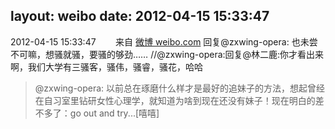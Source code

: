 layout: weibo
date: 2012-04-15 15:33:47
---
2012-04-15 15:33:47  &nbsp;&nbsp;&nbsp;&nbsp;&nbsp;&nbsp; 来自 <a href="http://weibo.com/" rel="nofollow">微博 weibo.com</a>
回复@zxwing-opera: 也未尝不可嘛，想骚就骚，要骚的够劲…… //@zxwing-opera:回复@林二鹿:你才看出来啊，我们大学有三骚客，骚伟，骚睿，骚花，哈哈
>  @zxwing-opera: 以前总在琢磨什么样才是最好的追妹子的方法，想起曾经在自习室里钻研女性心理学，就知道为啥到现在还没有妹子！现在明白的差不多了：go out and try...[嘻嘻] ​​​
